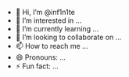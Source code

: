 - 👋 Hi, I’m @inf1n1te
- 👀 I’m interested in ...
- 🌱 I’m currently learning ...
- 💞️ I’m looking to collaborate on ...
- 📫 How to reach me ...
- 😄 Pronouns: ...
- ⚡ Fun fact: ...

<!---
inf1n1te/inf1n1te is a ✨ special ✨ repository because its `README.md` (this file) appears on your GitHub profile.
You can click the Preview link to take a look at your changes.
--->
